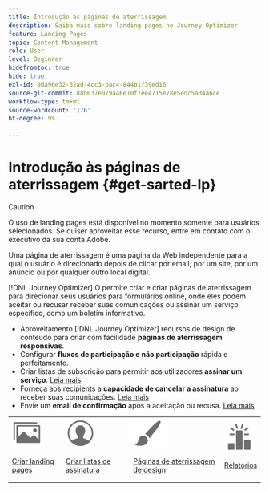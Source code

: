 ```yaml
---
title: Introdução às páginas de aterrissagem
description: Saiba mais sobre landing pages no Journey Optimizer
feature: Landing Pages
topic: Content Management
role: User
level: Beginner
hidefromtoc: true
hide: true
exl-id: 0da96e32-52ad-4cc3-bac4-844b1f39ed16
source-git-commit: 88b037e079a46e10f7ee4715e78e5edc5a34a6ce
workflow-type: tm+mt
source-wordcount: '176'
ht-degree: 9%

---
```


# Introdução às páginas de aterrissagem {#get-sarted-lp}

>[!CAUTION]
>
>O uso de landing pages está disponível no momento somente para usuários selecionados. Se quiser aproveitar esse recurso, entre em contato com o executivo da sua conta Adobe.

Uma página de aterrissagem é uma página da Web independente para a qual o usuário é direcionado depois de clicar por email, por um site, por um anúncio ou por qualquer outro local digital.

<!--The landing page is driven toward a business goal like joining a subscription list, buying products, get to know more, etc. If the user takes that desired action, the landing page has converted. Landing pages often contain online forms that are used by marketers to acquire new consumers or get to know better their existing customers and nurture them.-->

[!DNL Journey Optimizer] O permite criar e criar páginas de aterrissagem para direcionar seus usuários para formulários online, onde eles podem aceitar ou recusar receber suas comunicações ou assinar um serviço específico, como um boletim informativo.

<!--Landing pages are online forms that are used by marketers to capture information on audiences, offer subscriptions to a service, display data and grow your database. These can also be used for acquiring or updating existing profiles.-->

<!--[!DNL Journey Optimizer] now allows you to:
* Easily build landing pages to make users subscribe to your communications.
* Enable your customers to opt-in or opt-out from your communications.
To move to RN-->

* Aproveitamento [!DNL Journey Optimizer] recursos de design de conteúdo para criar com facilidade **páginas de aterrissagem responsivas**.
* Configurar **fluxos de participação e não participação** rápida e perfeitamente.
* Criar listas de subscrição para permitir aos utilizadores **assinar um serviço**. [Leia mais](lp-use-cases.md#subscription-to-a-service)
* Forneça aos recipients a **capacidade de cancelar a assinatura** ao receber suas comunicações. [Leia mais](lp-use-cases.md#opt-out)
* Envie um **email de confirmação** após a aceitação ou recusa. [Leia mais](lp-use-cases.md#send-confirmation-email)

<table>
<tr>
<td><img src="../assets/do-not-localize/icon_assets.svg" width="60px"><p><a href="create-lp.md">Criar landing pages</a></p></td>
<td><img src="../assets/do-not-localize/icon_personalization.svg" width="60px"><p><a href="subscription-list.md">Criar listas de assinatura</a></p></td>
<td><img src="../assets/do-not-localize/icon_design.svg" width="60px"><p><a href="design-lp.md">Páginas de aterrissagem de design</a></p></td>
<td><img src="../assets/do-not-localize/monitor.svg" width="60px"><p><a href="lp-report.md">Relatórios</a></p></td>
</tr>
</table>

<!--

<td><img src="../assets/do-not-localize/icon_messages.svg" width="60px"><p><a href="lp-use-cases.md">Use cases</a></p></td>

-->
